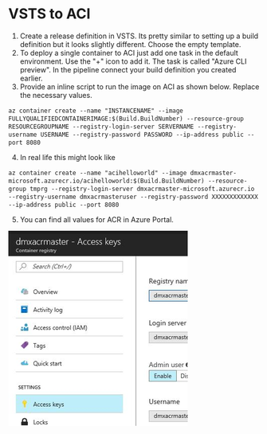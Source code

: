 # VSTS to ACI

1. Create a release definition in VSTS. Its pretty similar to setting up a build definition but it looks slightly different. Choose the empty template.
2.  To deploy a single container to ACI just add one task in the default environment. Use the "+" icon to add it. The task is called "Azure CLI preview". In the pipeline connect your build definition you created earlier.
3. Provide an inline script to run the image on ACI as shown below. Replace the necessary values.
```
az container create --name "INSTANCENAME" --image FULLYQUALIFIEDCONTAINERIMAGE:$(Build.BuildNumber) --resource-group RESOURCEGROUPNAME --registry-login-server SERVERNAME --registry-username USERNAME --registry-password PASSWORD --ip-address public --port 8080
```
4. In real life this might look like
```
az container create --name "acihelloworld" --image dmxacrmaster-microsoft.azurecr.io/acihelloworld:$(Build.BuildNumber) --resource-group tmprg --registry-login-server dmxacrmaster-microsoft.azurecr.io --registry-username dmxacrmasteruser --registry-password XXXXXXXXXXXXX --ip-address public --port 8080
```
5. You can find all values for ACR in Azure Portal.

![ACR values](images/acrvalues.jpg)
